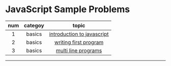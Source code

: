 # JavaScript Sample Problems

num|categoy|topic
:-:|:-:|:-:
1|basics|[introduction to javascript](./basics-intro/README.md)
2|basics|[writing first program](./basics-first-program/README.md)
3|basics|[multi line programs](./basics-multiline/README.md)
<hr>
